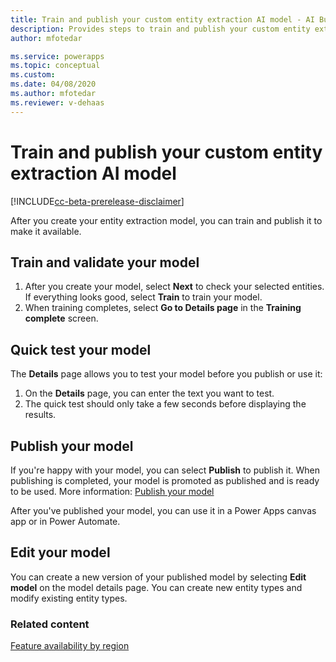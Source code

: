 ```yaml
---
title: Train and publish your custom entity extraction AI model - AI Builder | Microsoft Docs
description: Provides steps to train and publish your custom entity extraction AI model in AI Builder.
author: mfotedar

ms.service: powerapps
ms.topic: conceptual
ms.custom: 
ms.date: 04/08/2020
ms.author: mfotedar
ms.reviewer: v-dehaas
---
```


# Train and publish your custom entity extraction AI model 

[!INCLUDE[cc-beta-prerelease-disclaimer](./includes/cc-beta-prerelease-disclaimer.md)]

After you create your entity extraction model, you can train and publish it to make it available.

## Train and validate your model

1. After you create your model, select **Next** to check your selected entities. If everything looks good, select **Train** to train your model.
1. When training completes, select **Go to Details page** in the **Training complete** screen.

## Quick test your model

The **Details** page allows you to test your model before you publish or use it:

1. On the **Details** page, you can enter the text you want to test.
1. The quick test should only take a few seconds before displaying the results.

## Publish your model

If you're happy with your model, you can select **Publish** to publish it. When publishing is completed, your model is promoted as published and is ready to be used. More information: [Publish your model](publish-model.md)

After you've published your model, you can use it in a Power Apps canvas app or in Power Automate.

## Edit your model
 You can create a new version of your published model by selecting **Edit model** on the model details page. You can create new entity types and modify existing entity types.

### Related content

[Feature availability by region](availability-region.md)